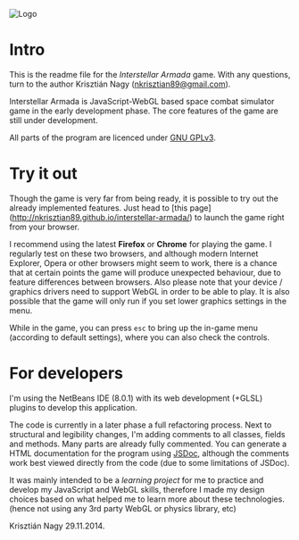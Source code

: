 ![Logo](http://nkrisztian89.github.io/interstellar-armada/pictures/thumb.png)

Intro
=====

This is the readme file for the *Interstellar Armada* game.
With any questions, turn to the author Krisztián Nagy (<nkrisztian89@gmail.com>).

Interstellar Armada is JavaScript-WebGL based space combat simulator game in the 
early development phase. The core features of the game are still under development.

All parts of the program are licenced under [GNU GPLv3](http://www.gnu.org/licenses/).

Try it out
==========

Though the game is very far from being ready, it is possible to try out the
already implemented features. Just head to [this page]
(http://nkrisztian89.github.io/interstellar-armada/) to launch the game right
from your browser.

I recommend using the latest **Firefox** or **Chrome** for playing the game. I regularly
test on these two browsers, and although modern Internet Explorer, Opera or other
browsers might seem to work, there is a chance that at certain points the game
will produce unexpected behaviour, due to feature differences between browsers.
Also please note that your device / graphics drivers need to support WebGL in 
order to be able to play. It is also possible that the game will only run if
you set lower graphics settings in the menu.

While in the game, you can press `esc` to bring up the in-game menu (according
to default settings), where you can also check the controls.

For developers
==============

I'm using the NetBeans IDE (8.0.1) with its web development (+GLSL) plugins to 
develop this application.

The code is currently in a later phase a full refactoring process. Next to 
structural and legibility changes, I'm adding comments to all classes, fields and
methods. Many parts are already fully commented. You can generate a HTML 
documentation for the program using [JSDoc](https://github.com/jsdoc3/jsdoc),
although the comments work best viewed directly from the code (due to some limitations
of JSDoc).

It was mainly intended to be a _learning project_ for me to practice and develop
my JavaScript and WebGL skills, therefore I made my design choices based on what
helped me to learn more about these technologies. (hence not using any 3rd party 
WebGL or physics library, etc)

Krisztián Nagy
29.11.2014.